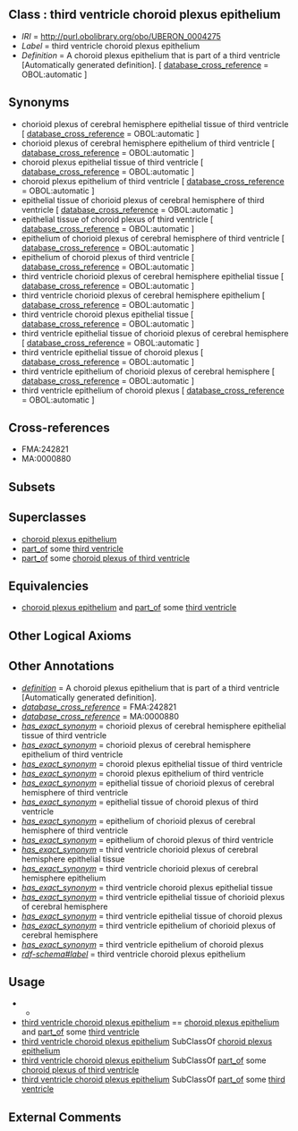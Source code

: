 
## Class : third ventricle choroid plexus epithelium

 * *IRI* = http://purl.obolibrary.org/obo/UBERON_0004275
 * *Label* = third ventricle choroid plexus epithelium
 * *Definition* = A choroid plexus epithelium that is part of a third ventricle [Automatically generated definition]. [ [database_cross_reference](../../ef/oboInOwl#hasDbXref.md) = OBOL:automatic ]

## Synonyms

 * chorioid plexus of cerebral hemisphere epithelial tissue of third ventricle [ [database_cross_reference](../../ef/oboInOwl#hasDbXref.md) = OBOL:automatic ]
 * chorioid plexus of cerebral hemisphere epithelium of third ventricle [ [database_cross_reference](../../ef/oboInOwl#hasDbXref.md) = OBOL:automatic ]
 * choroid plexus epithelial tissue of third ventricle [ [database_cross_reference](../../ef/oboInOwl#hasDbXref.md) = OBOL:automatic ]
 * choroid plexus epithelium of third ventricle [ [database_cross_reference](../../ef/oboInOwl#hasDbXref.md) = OBOL:automatic ]
 * epithelial tissue of chorioid plexus of cerebral hemisphere of third ventricle [ [database_cross_reference](../../ef/oboInOwl#hasDbXref.md) = OBOL:automatic ]
 * epithelial tissue of choroid plexus of third ventricle [ [database_cross_reference](../../ef/oboInOwl#hasDbXref.md) = OBOL:automatic ]
 * epithelium of chorioid plexus of cerebral hemisphere of third ventricle [ [database_cross_reference](../../ef/oboInOwl#hasDbXref.md) = OBOL:automatic ]
 * epithelium of choroid plexus of third ventricle [ [database_cross_reference](../../ef/oboInOwl#hasDbXref.md) = OBOL:automatic ]
 * third ventricle chorioid plexus of cerebral hemisphere epithelial tissue [ [database_cross_reference](../../ef/oboInOwl#hasDbXref.md) = OBOL:automatic ]
 * third ventricle chorioid plexus of cerebral hemisphere epithelium [ [database_cross_reference](../../ef/oboInOwl#hasDbXref.md) = OBOL:automatic ]
 * third ventricle choroid plexus epithelial tissue [ [database_cross_reference](../../ef/oboInOwl#hasDbXref.md) = OBOL:automatic ]
 * third ventricle epithelial tissue of chorioid plexus of cerebral hemisphere [ [database_cross_reference](../../ef/oboInOwl#hasDbXref.md) = OBOL:automatic ]
 * third ventricle epithelial tissue of choroid plexus [ [database_cross_reference](../../ef/oboInOwl#hasDbXref.md) = OBOL:automatic ]
 * third ventricle epithelium of chorioid plexus of cerebral hemisphere [ [database_cross_reference](../../ef/oboInOwl#hasDbXref.md) = OBOL:automatic ]
 * third ventricle epithelium of choroid plexus [ [database_cross_reference](../../ef/oboInOwl#hasDbXref.md) = OBOL:automatic ]

## Cross-references

 * FMA:242821
 * MA:0000880

## Subsets


## Superclasses

 * [choroid plexus epithelium](../../UBERON/11/UBERON_0003911.md)
 * [part_of](../../BFO/50/BFO_0000050.md) some [third ventricle](../../UBERON/86/UBERON_0002286.md)
 * [part_of](../../BFO/50/BFO_0000050.md) some [choroid plexus of third ventricle](../../UBERON/88/UBERON_0002288.md)

## Equivalencies

 * [choroid plexus epithelium](../../UBERON/11/UBERON_0003911.md) and [part_of](../../BFO/50/BFO_0000050.md) some [third ventricle](../../UBERON/86/UBERON_0002286.md)

## Other Logical Axioms


## Other Annotations

 * *[definition](../../IAO/15/IAO_0000115.md)* = A choroid plexus epithelium that is part of a third ventricle [Automatically generated definition].
 * *[database_cross_reference](../../ef/oboInOwl#hasDbXref.md)* = FMA:242821
 * *[database_cross_reference](../../ef/oboInOwl#hasDbXref.md)* = MA:0000880
 * *[has_exact_synonym](../../ym/oboInOwl#hasExactSynonym.md)* = chorioid plexus of cerebral hemisphere epithelial tissue of third ventricle
 * *[has_exact_synonym](../../ym/oboInOwl#hasExactSynonym.md)* = chorioid plexus of cerebral hemisphere epithelium of third ventricle
 * *[has_exact_synonym](../../ym/oboInOwl#hasExactSynonym.md)* = choroid plexus epithelial tissue of third ventricle
 * *[has_exact_synonym](../../ym/oboInOwl#hasExactSynonym.md)* = choroid plexus epithelium of third ventricle
 * *[has_exact_synonym](../../ym/oboInOwl#hasExactSynonym.md)* = epithelial tissue of chorioid plexus of cerebral hemisphere of third ventricle
 * *[has_exact_synonym](../../ym/oboInOwl#hasExactSynonym.md)* = epithelial tissue of choroid plexus of third ventricle
 * *[has_exact_synonym](../../ym/oboInOwl#hasExactSynonym.md)* = epithelium of chorioid plexus of cerebral hemisphere of third ventricle
 * *[has_exact_synonym](../../ym/oboInOwl#hasExactSynonym.md)* = epithelium of choroid plexus of third ventricle
 * *[has_exact_synonym](../../ym/oboInOwl#hasExactSynonym.md)* = third ventricle chorioid plexus of cerebral hemisphere epithelial tissue
 * *[has_exact_synonym](../../ym/oboInOwl#hasExactSynonym.md)* = third ventricle chorioid plexus of cerebral hemisphere epithelium
 * *[has_exact_synonym](../../ym/oboInOwl#hasExactSynonym.md)* = third ventricle choroid plexus epithelial tissue
 * *[has_exact_synonym](../../ym/oboInOwl#hasExactSynonym.md)* = third ventricle epithelial tissue of chorioid plexus of cerebral hemisphere
 * *[has_exact_synonym](../../ym/oboInOwl#hasExactSynonym.md)* = third ventricle epithelial tissue of choroid plexus
 * *[has_exact_synonym](../../ym/oboInOwl#hasExactSynonym.md)* = third ventricle epithelium of chorioid plexus of cerebral hemisphere
 * *[has_exact_synonym](../../ym/oboInOwl#hasExactSynonym.md)* = third ventricle epithelium of choroid plexus
 * *[rdf-schema#label](../../el/rdf-schema#label.md)* = third ventricle choroid plexus epithelium

## Usage

 * -
 * [third ventricle choroid plexus epithelium](../../UBERON/75/UBERON_0004275.md) == [choroid plexus epithelium](../../UBERON/11/UBERON_0003911.md) and [part_of](../../BFO/50/BFO_0000050.md) some [third ventricle](../../UBERON/86/UBERON_0002286.md)
 * [third ventricle choroid plexus epithelium](../../UBERON/75/UBERON_0004275.md) SubClassOf [choroid plexus epithelium](../../UBERON/11/UBERON_0003911.md)
 * [third ventricle choroid plexus epithelium](../../UBERON/75/UBERON_0004275.md) SubClassOf [part_of](../../BFO/50/BFO_0000050.md) some [choroid plexus of third ventricle](../../UBERON/88/UBERON_0002288.md)
 * [third ventricle choroid plexus epithelium](../../UBERON/75/UBERON_0004275.md) SubClassOf [part_of](../../BFO/50/BFO_0000050.md) some [third ventricle](../../UBERON/86/UBERON_0002286.md)

## External Comments

